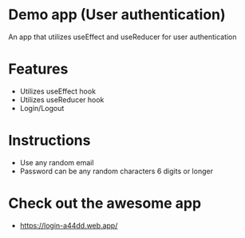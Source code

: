 # Demo app (User authentication)
An app that utilizes useEffect and useReducer for user authentication

# Features
- Utilizes useEffect hook
- Utilizes useReducer hook
- Login/Logout

# Instructions
- Use any random email 
- Password can be any random characters 6 digits or longer

# Check out the awesome app
- https://login-a44dd.web.app/
